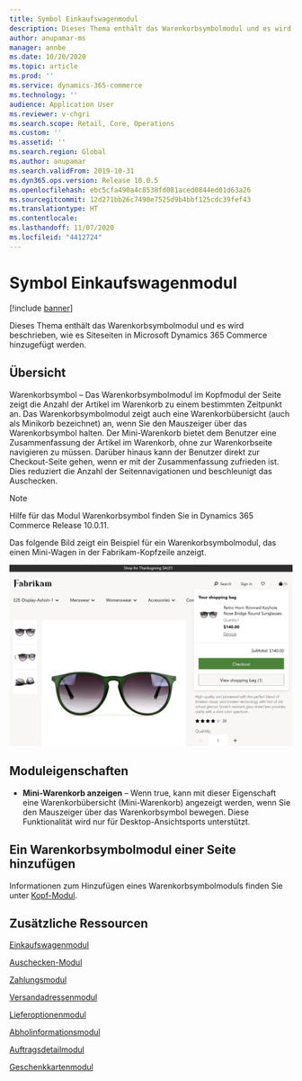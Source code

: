 ```yaml
---
title: Symbol Einkaufswagenmodul
description: Dieses Thema enthält das Warenkorbsymbolmodul und es wird beschrieben, wie es Siteseiten in Microsoft Dynamics 365 Commerce hinzugefügt werden.
author: anupamar-ms
manager: annbe
ms.date: 10/20/2020
ms.topic: article
ms.prod: ''
ms.service: dynamics-365-commerce
ms.technology: ''
audience: Application User
ms.reviewer: v-chgri
ms.search.scope: Retail, Core, Operations
ms.custom: ''
ms.assetid: ''
ms.search.region: Global
ms.author: anupamar
ms.search.validFrom: 2019-10-31
ms.dyn365.ops.version: Release 10.0.5
ms.openlocfilehash: ebc5cfa490a4c8538fd081aced0844ed01d63a26
ms.sourcegitcommit: 12d271bb26c7490e7525d9b4bbf125cdc39fef43
ms.translationtype: HT
ms.contentlocale: 
ms.lasthandoff: 11/07/2020
ms.locfileid: "4412724"
---
```

# <a name="cart-icon-module"></a>Symbol Einkaufswagenmodul

[!include [banner](includes/banner.md)]

Dieses Thema enthält das Warenkorbsymbolmodul und es wird beschrieben, wie es Siteseiten in Microsoft Dynamics 365 Commerce hinzugefügt werden.

## <a name="overview"></a>Übersicht

Warenkorbsymbol – Das Warenkorbsymbolmodul im Kopfmodul der Seite zeigt die Anzahl der Artikel im Warenkorb zu einem bestimmten Zeitpunkt an. Das Warenkorbsymbolmodul zeigt auch eine Warenkorbübersicht (auch als Minikorb bezeichnet) an, wenn Sie den Mauszeiger über das Warenkorbsymbol halten. Der Mini-Warenkorb bietet dem Benutzer eine Zusammenfassung der Artikel im Warenkorb, ohne zur Warenkorbseite navigieren zu müssen. Darüber hinaus kann der Benutzer direkt zur Checkout-Seite gehen, wenn er mit der Zusammenfassung zufrieden ist. Dies reduziert die Anzahl der Seitennavigationen und beschleunigt das Auschecken. 

> [!NOTE]
> Hilfe für das Modul Warenkorbsymbol finden Sie in Dynamics 365 Commerce Release 10.0.11.

Das folgende Bild zeigt ein Beispiel für ein Warenkorbsymbolmodul, das einen Mini-Wagen in der Fabrikam-Kopfzeile anzeigt.

![Beispiel eines Warenkorbsymbolmoduls](./media/ecommerce-Minicart.PNG)

## <a name="module-properties"></a>Moduleigenschaften

- **Mini-Warenkorb anzeigen** – Wenn true, kann mit dieser Eigenschaft eine Warenkorbübersicht (Mini-Warenkorb) angezeigt werden, wenn Sie den Mauszeiger über das Warenkorbsymbol bewegen. Diese Funktionalität wird nur für Desktop-Ansichtsports unterstützt.

## <a name="add-a-cart-icon-module-to-a-page"></a>Ein Warenkorbsymbolmodul einer Seite hinzufügen

Informationen zum Hinzufügen eines Warenkorbsymbolmoduls finden Sie unter [Kopf-Modul](author-header-module.md).

## <a name="additional-resources"></a>Zusätzliche Ressourcen

[Einkaufswagenmodul](add-cart-module.md)

[Auschecken-Modul](add-checkout-module.md)

[Zahlungsmodul](payment-module.md)

[Versandadressenmodul](ship-address-module.md)

[Lieferoptionenmodul](delivery-options-module.md)

[Abholinformationsmodul](pickup-info-module.md)

[Auftragsdetailmodul](order-confirmation-module.md)

[Geschenkkartenmodul](add-giftcard.md)
